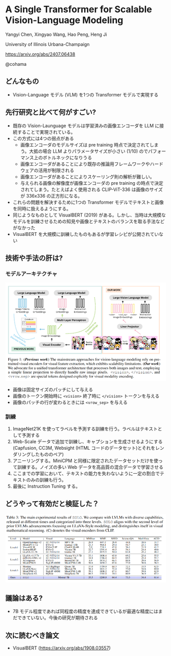 A Single Transformer for Scalable Vision-Language Modeling
======

Yangyi Chen, Xingyao Wang, Hao Peng, Heng Ji

University of Illinois Urbana-Champaign

https://arxiv.org/abs/2407.06438

@cohama

## どんなもの

- Vision-Language モデル (VLM) を1つの Transformer モデルで実現する

## 先行研究と比べて何がすごい?

- 既存の Vision-Launguage モデルは学習済みの画像エンコーダを LLM に接続することで実現されている。
- この方式には4つの弱点がある
  - 画像エンコーダのモデルサイズは pre training 時点で決定されてしまう。大抵の場合 LLM よりパラメータサイズが小さい (1/10) のでパフォーマンス上のボトルネックになりうる
  - 画像エンコーダがあることにより既存の推論用フレームワークやハードウェアの活用が制限される
  - 画像エンコーダがあることによりスケーリング則の解析が難しい。
  - 与えられる画像の解像度が画像エンコーダの pre training の時点で決定されてしまう。たとえばよく使用される CLIP-ViT-336 は画像のサイズが 336x336 の正方形になる。
- これらの問題を解決するために1つの Transformer モデルでテキストと画像を同時に扱えるようにする。
- 同じようなものとして VisualBERT (2019) がある。しかし、当時は大規模なモデルを訓練させるための知見や画像とテキストのバランスを取る手法などがなかった
- VisualBERT を大規模に訓練したものもあるが学習レシピが公開されていない

## 技術や手法の肝は?

### モデルアーキテクチャ

![](solo/arch.png)

- 画像は固定サイズのパッチにして与える
- 画像のトークン開始時に `<vision>` 終了時に `</vision>` トークンを与える
- 画像のパッチの行が変わるときには `<vrow_sep>` を与える

### 訓練

1. ImageNet21K を使ってラベルを予測する訓練を行う。ラベルはテキストとして予測する
2. Web-Scale データで追加で訓練し、キャプションを生成させるようにする (Capfusion, CC3M, Websight (HTML コードのデータセット)とそれをレンダリングしたもののペア)
3. アニーリングする。MiniCPM と同様に限定されたデータセットだけを使って訓練する。ノイズの多い Web データを高品質の混合データで学習させる
4. ここまでの学習において、テキストの能力を失わないように一定の割合でテキストのみの訓練も行う。
5. 最後に Instruction Tuning する。

## どうやって有効だと検証した？

![](solo/result1.png)

## 議論はある?

* 7B モデル程度であれば同程度の精度を達成できているが最適な精度にはまだできていない。今後の研究が期待される

## 次に読むべき論文

- VisualBERT (https://arxiv.org/abs/1908.03557)

